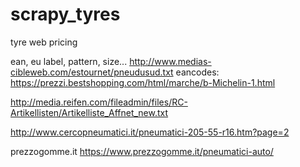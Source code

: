 # scrapy_tyres
tyre web pricing


ean, eu label, pattern, size...
http://www.medias-cibleweb.com/estournet/pneudusud.txt
eancodes: https://prezzi.bestshopping.com/html/marche/b-Michelin-1.html

http://media.reifen.com/fileadmin/files/RC-Artikellisten/Artikelliste_Affnet_new.txt

http://www.cercopneumatici.it/pneumatici-205-55-r16.htm?page=2

prezzogomme.it https://www.prezzogomme.it/pneumatici-auto/


